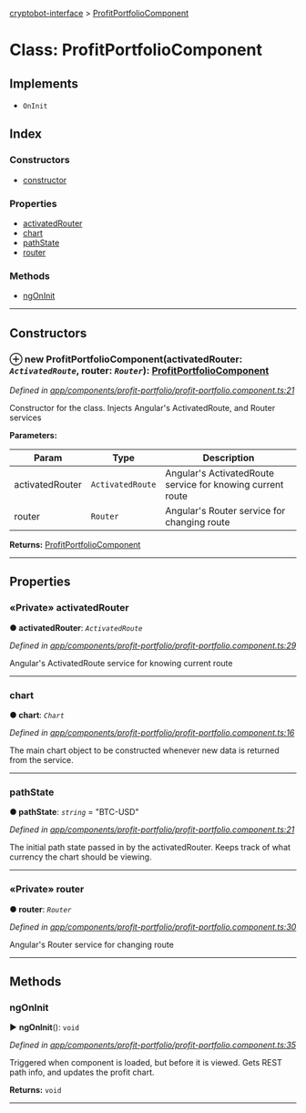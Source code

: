[cryptobot-interface](../README.md) > [ProfitPortfolioComponent](../classes/profitportfoliocomponent.md)



# Class: ProfitPortfolioComponent

## Implements

* `OnInit`

## Index

### Constructors

* [constructor](profitportfoliocomponent.md#markdown-header-constructor)


### Properties

* [activatedRouter](profitportfoliocomponent.md#markdown-header-private-activatedrouter)
* [chart](profitportfoliocomponent.md#markdown-header-chart)
* [pathState](profitportfoliocomponent.md#markdown-header-pathstate)
* [router](profitportfoliocomponent.md#markdown-header-private-router)


### Methods

* [ngOnInit](profitportfoliocomponent.md#markdown-header-ngoninit)



---
## Constructors



### ⊕ **new ProfitPortfolioComponent**(activatedRouter: *`ActivatedRoute`*, router: *`Router`*): [ProfitPortfolioComponent](profitportfoliocomponent.md)


*Defined in [app/components/profit-portfolio/profit-portfolio.component.ts:21](https://github.com/WilliamRADFunk/cryptobot-interface/blob/de4f8ae/src/app/components/profit-portfolio/profit-portfolio.component.ts#L21)*



Constructor for the class. Injects Angular's ActivatedRoute, and Router services


**Parameters:**

| Param | Type | Description |
| ------ | ------ | ------ |
| activatedRouter | `ActivatedRoute`   |  Angular's ActivatedRoute service for knowing current route |
| router | `Router`   |  Angular's Router service for changing route |





**Returns:** [ProfitPortfolioComponent](profitportfoliocomponent.md)

---


## Properties


### «Private» activatedRouter

**●  activatedRouter**:  *`ActivatedRoute`* 

*Defined in [app/components/profit-portfolio/profit-portfolio.component.ts:29](https://github.com/WilliamRADFunk/cryptobot-interface/blob/de4f8ae/src/app/components/profit-portfolio/profit-portfolio.component.ts#L29)*



Angular's ActivatedRoute service for knowing current route




___



###  chart

**●  chart**:  *`Chart`* 

*Defined in [app/components/profit-portfolio/profit-portfolio.component.ts:16](https://github.com/WilliamRADFunk/cryptobot-interface/blob/de4f8ae/src/app/components/profit-portfolio/profit-portfolio.component.ts#L16)*



The main chart object to be constructed whenever new data is returned from the service.




___



###  pathState

**●  pathState**:  *`string`*  = "BTC-USD"

*Defined in [app/components/profit-portfolio/profit-portfolio.component.ts:21](https://github.com/WilliamRADFunk/cryptobot-interface/blob/de4f8ae/src/app/components/profit-portfolio/profit-portfolio.component.ts#L21)*



The initial path state passed in by the activatedRouter. Keeps track of what currency the chart should be viewing.




___



### «Private» router

**●  router**:  *`Router`* 

*Defined in [app/components/profit-portfolio/profit-portfolio.component.ts:30](https://github.com/WilliamRADFunk/cryptobot-interface/blob/de4f8ae/src/app/components/profit-portfolio/profit-portfolio.component.ts#L30)*



Angular's Router service for changing route




___


## Methods


###  ngOnInit

► **ngOnInit**(): `void`



*Defined in [app/components/profit-portfolio/profit-portfolio.component.ts:35](https://github.com/WilliamRADFunk/cryptobot-interface/blob/de4f8ae/src/app/components/profit-portfolio/profit-portfolio.component.ts#L35)*



Triggered when component is loaded, but before it is viewed. Gets REST path info, and updates the profit chart.




**Returns:** `void`





___


